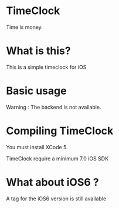 TimeClock
=========

Time is money.

# What is this?

This is a simple timeclock for iOS

# Basic usage

Warning : The backend is not available.

# Compiling TimeClock

You must install XCode 5.

TimeClock require a minimum 7.0 iOS SDK

# What about iOS6 ?

A tag for the iOS6 version is still available

